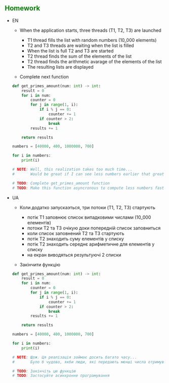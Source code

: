 ## <span style="color:green">Homework</span>

- EN
    - When the application starts, three threads (T1, T2, T3) are launched
        - T1 thread fills the list with random numbers (10_000 elements)
        - T2 and T3 threads are waiting when the list is filled
        - When the list is full T2 and T3 are started
        - T2 thread finds the sum of the elements of the list
        - T2 thread finds the arithmetic avarage of the elements of the list
        - The resulting lists are displayed

    - Complete next function
    ```python
    def get_primes_amount(num: int) -> int:
        result = 0
        for i in num:
            counter = 0
            for j in range(1, i):
                if i % j == 0:
                    counter += 1
                if counter > 2:
                    break
            results += 1

        return results

    numbers = [40000, 400, 1000000, 700]

    for i in numbers:
        print(i)

    # NOTE: Well, this realization takes too much time...
    #       Would be great if I can see less numbers earlier that great numbers :)

    # TODO: Complete get_primes_amount function
    # TODO: Make this function asyncronous to compute less numbers faster
    ```

- UA
    - Коли додатко запускаэться, три потоки (T1, T2, T3) стартують
        - потік T1 заповнює список випадковими числами (10_000 елементів)
        - потоки T2 та T3 очікую доки попередній список заповниться
        - коли список заповнений T2 та T3 стартують
        - потік T2 знаходить суму елементів у списку
        - потік T2 знаходить середнє арифметичне для елементів у списку
        - на екран виводяться результуючі 2 списки

    - Закінчити функцію

    ```python
    def get_primes_amount(num: int) -> int:
        result = 0
        for i in num:
            counter = 0
            for j in range(1, i):
                if i % j == 0:
                    counter += 1
                if counter > 2:
                    break
            results += 1

        return results

    numbers = [40000, 400, 1000000, 700]

    for i in numbers:
        print(i)

    # NOTE: Щож. Ця реалізація займає досить багато часу...
    #       Було б чудово, якби люди, які передають менші числа отримували результатми швидше ніж ті, хто передають великі значення

    # TODO: Закінчіть цю функцію
    # TODO: Застосуйте асинхронне програмування
    ```
